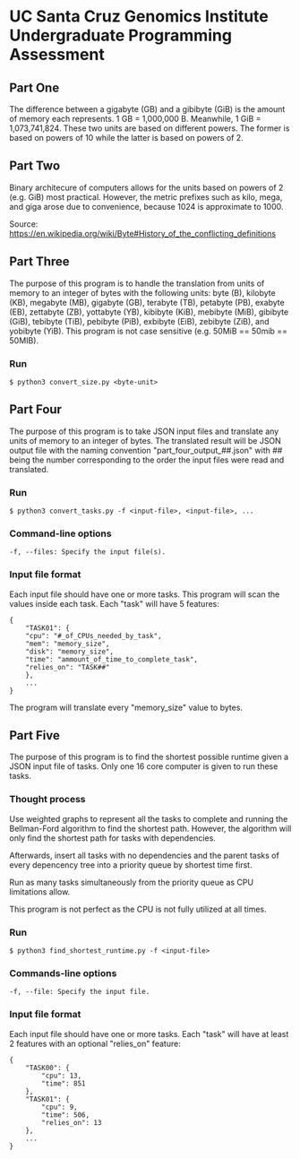 # UC Santa Cruz Genomics Institute Undergraduate Programming Assessment

## Part One
The difference between a gigabyte (GB) and a gibibyte (GiB) is the
amount of memory each represents. 1 GB = 1,000,000 B. Meanwhile,
1 GiB = 1,073,741,824. These two units are based on different
powers. The former is based on powers of 10 while the latter is
based on powers of 2. 

## Part Two
Binary architecure of computers allows for the units based on
powers of 2 (e.g. GiB) most practical. However, the metric
prefixes such as kilo, mega, and giga arose due to convenience,
because 1024 is approximate to 1000. 

Source: https://en.wikipedia.org/wiki/Byte#History_of_the_conflicting_definitions

## Part Three
The purpose of this program is to handle the translation from units
of memory to an integer of bytes with the following units:
    byte (B),
    kilobyte (KB),
    megabyte (MB),
    gigabyte (GB),
    terabyte (TB),
    petabyte (PB),
    exabyte (EB),
    zettabyte (ZB),
    yottabyte (YB),
    kibibyte (KiB),
    mebibyte (MiB),
    gibibyte (GiB),
    tebibyte (TiB),
    pebibyte (PiB),
    exbibyte (EiB),
    zebibyte (ZiB),
    and yobibyte (YiB).
This program is not case sensitive (e.g. 50MiB == 50mib == 50MIB).

### Run
    $ python3 convert_size.py <byte-unit>

## Part Four
The purpose of this program is to take JSON input files and translate
any units of memory to an integer of bytes. The translated result
will be JSON output file with the naming convention
"part_four_output_##.json" with ## being the number corresponding
to the order the input files were read and translated.

### Run
    $ python3 convert_tasks.py -f <input-file>, <input-file>, ...

### Command-line options
    -f, --files: Specify the input file(s).

### Input file format
Each input file should have one or more tasks. This program will
scan the values inside each task. Each "task" will have 5 features:
```
{
    "TASK01": {
    "cpu": "#_of_CPUs_needed_by_task",
    "mem": "memory_size",
    "disk": "memory_size",
    "time": "ammount_of_time_to_complete_task",
    "relies_on": "TASK##"
    },
    ...
}
```
The program will translate every "memory_size" value to bytes.

## Part Five
The purpose of this program is to find the shortest possible
runtime given a JSON input file of tasks. Only one 16 core
computer is given to run these tasks.

### Thought process
Use weighted graphs to represent all the tasks to complete and 
running the Bellman-Ford algorithm to find the shortest path. 
However, the algorithm will only find the shortest path for 
tasks with dependencies.

Afterwards, insert all tasks with no dependencies and the parent
tasks of every depencency tree into a priority queue by
shortest time first.

Run as many tasks simultaneously from the priority queue as
CPU limitations allow.

This program is not perfect as the CPU is not fully utilized
at all times.

### Run
    $ python3 find_shortest_runtime.py -f <input-file>

### Commands-line options
    -f, --file: Specify the input file.

### Input file format
Each input file should have one or more tasks. Each "task" will
have at least 2 features with an optional "relies_on" feature:
```
{
    "TASK00": {
        "cpu": 13,
        "time": 851
    },
    "TASK01": {
        "cpu": 9,
        "time": 506,
        "relies_on": 13
    },
    ...
}
```